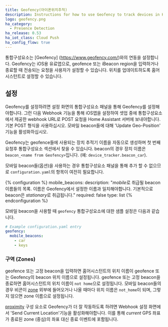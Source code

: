 ```yaml
---
title: Geofency(아이폰위치추적)
description: Instructions for how to use Geofency to track devices in Home Assistant.
logo: geofency.png
ha_category:
  - Presence Detection
ha_release: 0.53
ha_iot_class: Cloud Push
ha_config_flow: true
---
```


통합구성요소는 [Geofency] (https://www.geofency.com/)와의 연동을 설정합니다. Geofency는 iOS용 유료앱으로, geofence 또는 iBeacon region을 입력하거나 종료할 때 전송되는 요청을 사용자가 설정할 수 있습니다. 위치를 업데이트하도록 홈어시스턴트로 설정할 수 있습니다.

## 설정

Geofency를 설정하려면 설정 화면의 통합구성요소 패널을 통해 Geofency를 설정해야합니다. 그런 다음 Webhook 기능을 통해 iOS앱을 설정하여 셋업 중에 통합구성요소에서 제공한 webhook URL로 POST 요청을 Home Assistant 서버에 보내야합니다. 기본 POST 형식을 사용하십시오. 모바일 beacon들에 대해 'Update Geo-Position' 기능을 활성화하십시오.

Geofency는 geofence들에 사용되는 장치 추적기 이름을 자동으로 생성하며 첫 번째 요청후 통합구성요소 섹션에서 찾을 수 있습니다. beacon의 경우 장치 이름은 `beacon_<name from Geofency>`입니다. (예: `device_tracker.beacon_car`).

모바일 beacon들(옵션)을 사용하는 경우 통합구성요소 패널을 통해 추가 할 수 없으므로 `configuration.yaml`의 항목이 여전히 필요합니다.

{% configuration %}
mobile_beacons:
  description: "*mobile*로 취급될 beacon 이름들의 목록. 이름은 Geofency에서 설정한 이름과 일치해야합니다. 기본적으로 beacon은 *stationary*로 취급됩니다."
  required: false
  type: list
{% endconfiguration %}

모바일 beacon을 사용할 때 `geofency` 통합구성요소에 대한 샘플 설정은 다음과 같습니다.

```yaml
# Example configuration.yaml entry
geofency:
  mobile_beacons:
    - car
    - keys
```

### 구역 (Zones)

geofence 또는 고정 beacon을 입력하면 홈어시스턴트의 위치 이름이  geofence 또는 Geofency의 beacon 위치 이름으로 설정됩니다. geofence 또는 고정 beacon을 종료하면 홈어시스턴트의 위치 이름이 `not home`으로 설정됩니다. 
모바일 beacon들의 경우 비콘이 [zone](/integrations/zone/) 외부에 들어오거나 나올 때마다 위치 이름은 `not_home`이 되며, 그렇지 않으면 zone 이름으로 설정됩니다.

[proximity](/integrations/proximity/) 구성 요소로 Geofency가 더 잘 작동하도록 하려면 Webhook 설정 화면에서 'Send Current Location'기능을 활성화해야합니다. 이를 통해 _current_ GPS 좌표가 종료된 zone (중심)의 좌표 대신 종료 이벤트에 포함됩니다.
